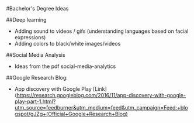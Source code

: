#Bachelor's Degree Ideas

##Deep learning
- Adding sound to videos / gifs (understanding languages based on facial expressions)
- Adding colors to black/white images/videos

##Social Media Analysis
- Ideas from the pdf social-media-analytics

##Google Research Blog:
- App discovery with Google Play [Link](https://research.googleblog.com/2016/11/app-discovery-with-google-play-part-1.html?utm_source=feedburner&utm_medium=feed&utm_campaign=Feed:+blogspot/gJZg+(Official+Google+Research+Blog)

